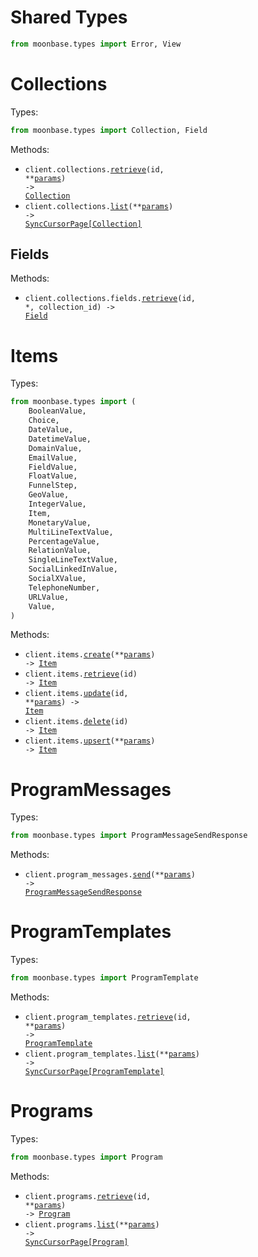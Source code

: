# Shared Types

```python
from moonbase.types import Error, View
```

# Collections

Types:

```python
from moonbase.types import Collection, Field
```

Methods:

- <code title="get /collections/{id}">client.collections.<a href="./src/moonbase/resources/collections/collections.py">retrieve</a>(id, \*\*<a href="src/moonbase/types/collection_retrieve_params.py">params</a>) -> <a href="./src/moonbase/types/collection.py">Collection</a></code>
- <code title="get /collections">client.collections.<a href="./src/moonbase/resources/collections/collections.py">list</a>(\*\*<a href="src/moonbase/types/collection_list_params.py">params</a>) -> <a href="./src/moonbase/types/collection.py">SyncCursorPage[Collection]</a></code>

## Fields

Methods:

- <code title="get /collections/{collection_id}/fields/{id}">client.collections.fields.<a href="./src/moonbase/resources/collections/fields.py">retrieve</a>(id, \*, collection_id) -> <a href="./src/moonbase/types/field.py">Field</a></code>

# Items

Types:

```python
from moonbase.types import (
    BooleanValue,
    Choice,
    DateValue,
    DatetimeValue,
    DomainValue,
    EmailValue,
    FieldValue,
    FloatValue,
    FunnelStep,
    GeoValue,
    IntegerValue,
    Item,
    MonetaryValue,
    MultiLineTextValue,
    PercentageValue,
    RelationValue,
    SingleLineTextValue,
    SocialLinkedInValue,
    SocialXValue,
    TelephoneNumber,
    URLValue,
    Value,
)
```

Methods:

- <code title="post /items">client.items.<a href="./src/moonbase/resources/items.py">create</a>(\*\*<a href="src/moonbase/types/item_create_params.py">params</a>) -> <a href="./src/moonbase/types/item.py">Item</a></code>
- <code title="get /items/{id}">client.items.<a href="./src/moonbase/resources/items.py">retrieve</a>(id) -> <a href="./src/moonbase/types/item.py">Item</a></code>
- <code title="patch /items/{id}">client.items.<a href="./src/moonbase/resources/items.py">update</a>(id, \*\*<a href="src/moonbase/types/item_update_params.py">params</a>) -> <a href="./src/moonbase/types/item.py">Item</a></code>
- <code title="delete /items/{id}">client.items.<a href="./src/moonbase/resources/items.py">delete</a>(id) -> <a href="./src/moonbase/types/item.py">Item</a></code>
- <code title="post /items/upsert">client.items.<a href="./src/moonbase/resources/items.py">upsert</a>(\*\*<a href="src/moonbase/types/item_upsert_params.py">params</a>) -> <a href="./src/moonbase/types/item.py">Item</a></code>

# ProgramMessages

Types:

```python
from moonbase.types import ProgramMessageSendResponse
```

Methods:

- <code title="post /program_messages">client.program_messages.<a href="./src/moonbase/resources/program_messages.py">send</a>(\*\*<a href="src/moonbase/types/program_message_send_params.py">params</a>) -> <a href="./src/moonbase/types/program_message_send_response.py">ProgramMessageSendResponse</a></code>

# ProgramTemplates

Types:

```python
from moonbase.types import ProgramTemplate
```

Methods:

- <code title="get /program_templates/{id}">client.program_templates.<a href="./src/moonbase/resources/program_templates.py">retrieve</a>(id, \*\*<a href="src/moonbase/types/program_template_retrieve_params.py">params</a>) -> <a href="./src/moonbase/types/program_template.py">ProgramTemplate</a></code>
- <code title="get /program_templates">client.program_templates.<a href="./src/moonbase/resources/program_templates.py">list</a>(\*\*<a href="src/moonbase/types/program_template_list_params.py">params</a>) -> <a href="./src/moonbase/types/program_template.py">SyncCursorPage[ProgramTemplate]</a></code>

# Programs

Types:

```python
from moonbase.types import Program
```

Methods:

- <code title="get /programs/{id}">client.programs.<a href="./src/moonbase/resources/programs.py">retrieve</a>(id, \*\*<a href="src/moonbase/types/program_retrieve_params.py">params</a>) -> <a href="./src/moonbase/types/program.py">Program</a></code>
- <code title="get /programs">client.programs.<a href="./src/moonbase/resources/programs.py">list</a>(\*\*<a href="src/moonbase/types/program_list_params.py">params</a>) -> <a href="./src/moonbase/types/program.py">SyncCursorPage[Program]</a></code>
